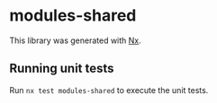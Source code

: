 # modules-shared

This library was generated with [Nx](https://nx.dev).

## Running unit tests

Run `nx test modules-shared` to execute the unit tests.
